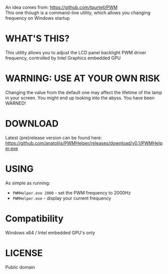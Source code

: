 An idea comes from: https://github.com/tpurtell/PWM<br>
This one though is a command-line utility, which allows you changing frequency on Windows startup

# WHAT'S THIS?
This utility allows you to adjust the LCD panel backlight PWM driver frequency, controlled by Intel Graphics embedded GPU

# WARNING: USE AT YOUR OWN RISK
Changing the value from the default one may affect the lifetime of the lamp in your screen.  You might end up looking into the abyss. You have been WARNED!

# DOWNLOAD
Latest (pre)release version can be found here: https://github.com/anatoliis/PWMHelper/releases/download/v0.1/PWMHelper.exe

# USING
As simple as running:
- `PWMHelper.exe 2000` - set the PWM frequency to 2000Hz
- `PWMHelper.exe` - display your current frequency

# Compatibility
Windows x64 / Intel embedded GPU's only

# LICENSE
Public domain
